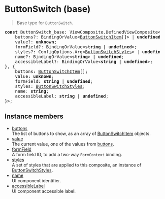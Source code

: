 # ButtonSwitch (base)

> Base type for `ButtonSwitch`.

<pre class="docgen_signature"><b>const</b> ButtonSwitch_base: ViewComposite.DefinedViewComposite&lt;{<br>    buttons?: BindingOrValue&lt;<a href="ButtonSwitchItem.md">ButtonSwitchItem</a>[]&gt; | <b>undefined</b>;<br>    value?: <b>unknown</b>;<br>    formField?: BindingOrValue&lt;<b>string</b> | <b>undefined</b>&gt;;<br>    styles?: ConfigOptions.Arg&lt;<a href="ButtonSwitchStyles.md">ButtonSwitchStyles</a>&gt; | <b>undefined</b>;<br>    name?: BindingOrValue&lt;<b>string</b>&gt; | <b>undefined</b>;<br>    accessibleLabel?: BindingOrValue&lt;<b>string</b> | <b>undefined</b>&gt;;<br>}, {<br>    buttons: <a href="ButtonSwitchItem.md">ButtonSwitchItem</a>[];<br>    value: <b>unknown</b>;<br>    formField: <b>string</b> | <b>undefined</b>;<br>    styles: <a href="ButtonSwitchStyles.md">ButtonSwitchStyles</a>;<br>    name: <b>string</b>;<br>    accessibleLabel: <b>string</b> | <b>undefined</b>;<br>}&gt;;</pre>

## Instance members

- [<!--{ref:property}-->buttons](ButtonSwitch_base_buttons.md) \
    The list of buttons to show, as an array of [ButtonSwitchItem](ButtonSwitchItem.md) objects.
- [<!--{ref:property}-->value](ButtonSwitch_base_value.md) \
    The current value, one of the values from [buttons](ButtonSwitch_base_buttons.md).
- [<!--{ref:property}-->formField](ButtonSwitch_base_formField.md) \
    A form field ID, to add a two-way `FormContext` binding.
- [<!--{ref:property}-->styles](ButtonSwitch_base_styles.md) \
    A set of styles that are applied to this composite, an instance of [ButtonSwitchStyles](ButtonSwitchStyles.md).
- [<!--{ref:property}-->name](ButtonSwitch_base_name.md) \
    UI component identifier.
- [<!--{ref:property}-->accessibleLabel](ButtonSwitch_base_accessibleLabel.md) \
    UI component accessible label.